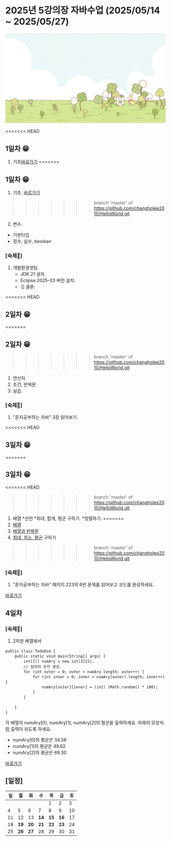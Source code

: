 # 2025년 5강의장 자바수업 (2025/05/14 ~ 2025/05/27)
![main](https://github.com/changholee2010/HelloWorld/blob/master/HelloWorld/images/nice.jpeg)

<<<<<<< HEAD
## 1일차 😁
1. 기초[바로가기](https://github.com/changholee2010/HelloWorld/blob/master/HelloWorld/src/com/yedam/condition/IfExe.java)
=======
## **1일차** 😁
1. 기초. [바로가기](https://github.com/changholee2010/HelloWorld/blob/master/HelloWorld/src/com/yedam/condition/IfExe.java)
>>>>>>> branch 'master' of https://github.com/changholee2010/HelloWorld.git
2. 변수.
  - 기본타입
  - 정수, 실수, boolean
  
### [숙제🛒]
1. 개발환경셋팅.
   - JDK 21 설치.
   - Eclipse 2025-03 버전 설치.
   - 깃 클론.


<<<<<<< HEAD
## 2일차 😁
=======
## **2일차** 😁
>>>>>>> branch 'master' of https://github.com/changholee2010/HelloWorld.git
1. 연산자.
2. 조건, 반복문
3. 실습.

### [숙제🛒]
1. "혼자공부하는 자바" 3장 읽어보기.

<<<<<<< HEAD
## 3일차 😁
=======
## **3일차** 😁
<<<<<<< HEAD
>>>>>>> branch 'master' of https://github.com/changholee2010/HelloWorld.git
1. 배열
 *선언
 *최대, 합계, 평균 구하기.
 *정렬하기.
=======
1. [배열]
2. [배열과 반복문]
3. [최대, 최소, 평균] 구하기

[배열]: https://github.com/changholee2010/HelloWorld/blob/master/HelloWorld/src/com/yedam/ref/NullExe.java
[배열과 반복문]: https://github.com/changholee2010/HelloWorld/blob/master/HelloWorld/src/com/yedam/ref/ArrayExe.java
[최대, 최소, 평균]: https://github.com/changholee2010/HelloWorld/blob/master/HelloWorld/src/com/yedam/ref/ArrayExe1.java
>>>>>>> branch 'master' of https://github.com/changholee2010/HelloWorld.git

### [숙제🛒]
1. "혼자공부하는 자바" 페이지 223의 6번 문제를 읽어보고 코드를 완성하세요.

[바로가기](https://github.com/changholee2010/HelloWorld/blob/master/HelloWorld/src/com/yedam/ref/TodoExe.java)

## **4일차** 


### [숙제🛒]
1. 2차원 배열에서
```
public class TodoExe {
	public static void main(String[] args) {
		int[][] numAry = new int[3][5];
		// 임의의 숫자 생성.
		for (int outer = 0; outer < numAry.length; outer++) {
			for (int inner = 0; inner < numAry[outer].length; inner++) {
				numAry[outer][inner] = (int) (Math.random() * 100);
			}
		}

	}
}
```

각 배열의 numAry[0], numAry[1], numAry[2]의 평균을 출력하세요.
아래의 모양처럼 출력이 되도록 하세요.
- numAry[0]의 평균은 34.56
- numAry[1]의 평균은 49.62
- numAry[2]의 평균은 69.30


[바로가기](https://github.com/changholee2010/HelloWorld/blob/master/HelloWorld/src/com/yedam/ref/app/TodoExe.java)

## [일정]
|일|월|화|수|목|금|토|
|---|---|---|---|---|---|---|
| | | | |1|2|3|
|4|5|6|7|8|9|10|
|11|12|13|**14**|**15**|**16**|17|
|18|**19**|**20**|**21**|**22**|**23**|24|
|25|**26**|**27**|28|29|30|31|
